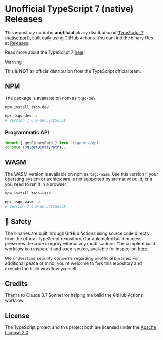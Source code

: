 # Unofficial TypeScript 7 (native) Releases

This repository contains **unofficial** binary distribution of [TypeScript 7 (native port)](https://github.com/microsoft/typescript-go),
built daily using GitHub Actions.
You can find the binary files at [Releases](https://github.com/sxzz/tsgo-releases/releases).

Read more about the TypeScript 7 [here](https://devblogs.microsoft.com/typescript/typescript-native-port/)!

> [!WARNING]
> This is **NOT** an official distribution from the TypeScript official team.

## NPM

The package is available on npm as `tsgo-dev`.

```bash
npm install tsgo-dev

npx tsgo-dev -v
# Version 7.0.0-dev.20250519
```

### Programmatic API

```ts
import { getBinaryPath } from 'tsgo-dev/api'
console.log(getBinaryPath())
```

## WASM

The WASM version is available on npm as `tsgo-wasm`. Use this version if your operating system or architecture is not supported by the native build, or if you need to run it in a browser.

```bash
npm install tsgo-wasm

npx tsgo-wasm -v
# Version 7.0.0-dev.20250519
```

## 🧯 Safety

The binaries are built through GitHub Actions using source code directly from the official TypeScript repository.
Our automated build process preserves the code integrity without any modifications.
The complete build workflow is transparent and open-source, available for inspection [here](./.github/workflows/release.yml).

We understand security concerns regarding unofficial binaries.
For additional peace of mind, you're welcome to fork this repository and execute the build workflow yourself.

## Credits

Thanks to Claude 3.7 Sonnet for helping me build the GitHub Actions workflow.

## License

The TypeScript project and this project both are licensed under the [Apache License 2.0](./LICENSE).
